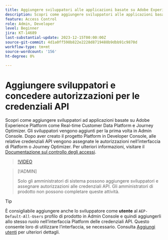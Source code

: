 ```yaml
---
title: Aggiungere sviluppatori alle applicazioni basate su Adobe Experience Platform
description: Scopri come aggiungere sviluppatori alle applicazioni basate su Adobe Experience Platform e concedere autorizzazioni per le credenziali API
feature: Access Control
role: Admin, Developer
level: Beginner
jira: KT-14689
last-substantial-update: 2023-12-15T00:00:00Z
source-git-commit: 4d1a0ff598b822e2228d8719488b9dbb91c9870d
workflow-type: tm+mt
source-wordcount: '156'
ht-degree: 0%

---
```


# Aggiungere sviluppatori e concedere autorizzazioni per le credenziali API

Scopri come aggiungere sviluppatori ad applicazioni basate su Adobe Experience Platform come Real-time Customer Data Platform e Journey Optimizer. Gli sviluppatori vengono aggiunti per la prima volta in Admin Console. Dopo aver creato il progetto Platform in Developer Console, alle relative credenziali API vengono assegnate le autorizzazioni nell’interfaccia di Platform o Journey Optimizer. Per ulteriori informazioni, visitare il [Documentazione sul controllo degli accessi](https://experienceleague.adobe.com/docs/experience-platform/access-control/home.html?lang=it).

>[!VIDEO](https://video.tv.adobe.com/v/3426407?learn=on)

>[!ADMIN]
>
>Solo gli amministratori di sistema possono aggiungere sviluppatori e assegnare autorizzazioni alle credenziali API. Gli amministratori di prodotto non possono completare queste attività.

>[!TIP]
>
>È consigliabile aggiungere anche lo sviluppatore come **utente** al `AEP-Default-All-Users` profilo di prodotto in Admin Console e quindi aggiungerli allo stesso ruolo nell’interfaccia Platform delle credenziali API. Questo consente loro di utilizzare l’interfaccia, se necessario. Consulta [Aggiungi utenti](add-users.md) per ulteriori dettagli.

